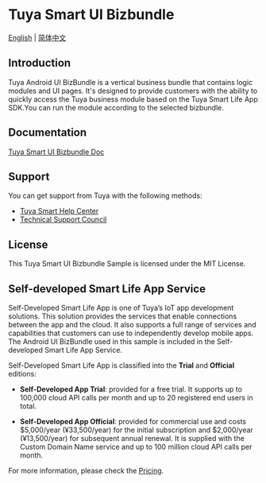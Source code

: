 # Tuya Smart UI Bizbundle

[English](README.md) | [简体中文](README_CN.md)

## Introduction

Tuya Android UI BizBundle is a vertical business bundle that contains logic modules and UI pages. It's designed to provide customers with the ability to quickly access the Tuya business module based on the Tuya Smart Life App SDK.You can run the module according to the selected bizbundle.

## Documentation

[Tuya Smart UI Bizbundle Doc](https://developer.tuya.com/en/docs/app-development/android-bizbundle-sdk/introduction?id=Ka8qhzjygzfau)

## Support

You can get support from Tuya with the following methods:

* [Tuya Smart Help Center](https://support.tuya.com/en/help)
* [Technical Support Council](https://iot.tuya.com/council/)

## License

This Tuya Smart UI Bizbundle Sample is licensed under the MIT License.


## Self-developed Smart Life App Service
Self-Developed Smart Life App is one of Tuya’s IoT app development solutions. This solution provides the services that enable connections between the app and the cloud. It also supports a full range of services and capabilities that customers can use to independently develop mobile apps. The Android UI BizBundle used in this sample is included in the Self-developed Smart Life App Service.

Self-Developed Smart Life App is classified into the **Trial** and **Official** editions:

- **Self-Developed App Trial**: provided for a free trial. It supports up to 100,000 cloud API calls per month and up to 20 registered end users in total.

- **Self-Developed App Official**: provided for commercial use and costs $5,000/year (¥33,500/year) for the initial subscription and $2,000/year (¥13,500/year) for subsequent annual renewal. It is supplied with the Custom Domain Name service and up to 100 million cloud API calls per month.

For more information, please check the [Pricing](https://developer.tuya.com/en/docs/app-development/app-sdk-price?id=Kbu0tcr2cbx3o).
